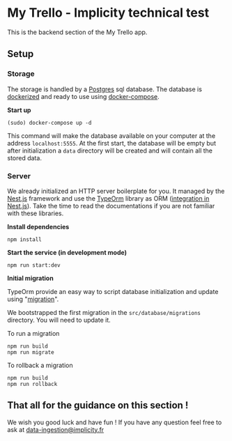 # My Trello - Implicity technical test

This is the backend section of the My Trello app.

## Setup

### Storage

The storage is handled by a [Postgres](https://www.postgresql.org/docs/12/index.html) sql database. The database is [dockerized](https://www.docker.com/get-started) and ready to use using [docker-compose](https://docs.docker.com/compose/).

**Start up**
```shell
(sudo) docker-compose up -d 
```
This command will make the database available on your computer at the address `localhost:5555`. At the first start, the database will be empty but after initialization a `data` directory will be created and will contain all the stored data.


### Server

We already initialized an HTTP server boilerplate for you. It managed by the [Nest.js](https://docs.nestjs.com/) framework and use the [TypeOrm](https://typeorm.io/#/) library as ORM ([integration in Nest.js](https://docs.nestjs.com/recipes/sql-typeorm)). Take the time to read the documentations if you are not familiar with these libraries.

**Install dependencies**
```shell
npm install
```

**Start the service (in development mode)**
```shell
npm run start:dev
```

**Initial migration**

TypeOrm provide an easy way to script database initialization and update using "[migration](https://typeorm.io/#/migrations/using-migration-api-to-write-migrations)".

We bootstrapped the first migration in the `src/database/migrations` directory. You will need to update it.

To run a migration
```shell
npm run build
npm run migrate
```

To rollback a migration
```shell
npm run build
npm run rollback
```


## That all for the guidance on this section !
We wish you good luck and have fun !
If you have any question feel free to ask at [data-ingestion@implicity.fr](mailto:https://typeorm.io/#/migrations/using-migration-api-to-write-migrations)
